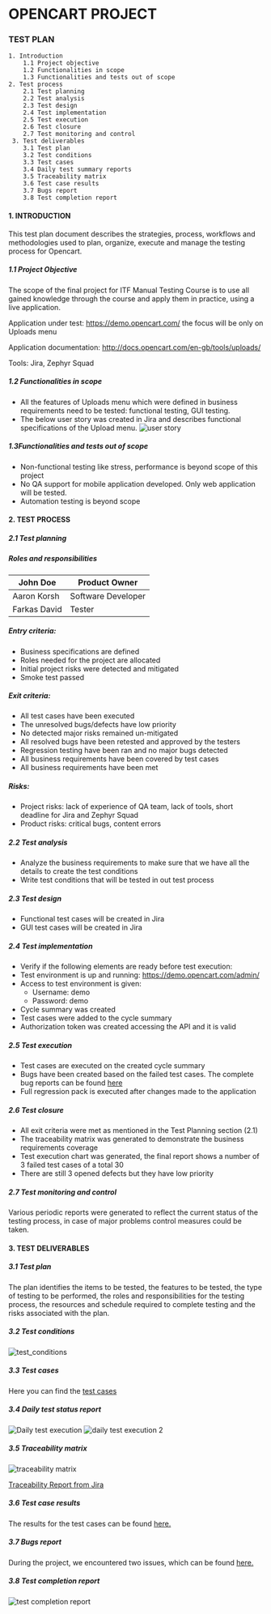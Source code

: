 # OPENCART PROJECT
### TEST PLAN

    1. Introduction
        1.1 Project objective
        1.2 Functionalities in scope
        1.3 Functionalities and tests out of scope
    2. Test process
        2.1 Test planning
        2.2 Test analysis
        2.3 Test design
        2.4 Test implementation
        2.5 Test execution
        2.6 Test closure
        2.7 Test monitoring and control
     3. Test deliverables
        3.1 Test plan
        3.2 Test conditions
        3.3 Test cases
        3.4 Daily test summary reports
        3.5 Traceability matrix
        3.6 Test case results
        3.7 Bugs report
        3.8 Test completion report

#### 1. INTRODUCTION
This test plan document describes the strategies, process, workflows and methodologies used to plan, organize, execute and manage the testing process for Opencart.
##### 1.1 Project Objective
The scope of the final project for ITF Manual Testing Course is to use all gained knowledge through the course and apply them in practice, using a live application.

Application under test: https://demo.opencart.com/  the focus will be only on Uploads menu

Application documentation: http://docs.opencart.com/en-gb/tools/uploads/

Tools: Jira, Zephyr Squad 
##### 1.2 Functionalities in scope
- All the features of Uploads menu which were defined in business requirements need to be tested: functional testing, GUI testing.  
- The below user story was created in Jira and describes functional specifications of the Upload menu.
![user story](https://github.com/farkas1david/Final-project-OC/assets/132594193/4fcc7458-6d1b-4330-bae9-02958943077d)


##### 1.3Functionalities and tests out of scope
- Non-functional testing like stress, performance is beyond scope of this project 
- No QA support for mobile application developed. Only web application will be tested. 
- Automation testing is beyond scope

#### 2. TEST PROCESS
##### 2.1 Test planning
##### Roles and responsibilities
| John Doe | Product Owner |
|---|---|
| Aaron Korsh | Software Developer |
| Farkas David | Tester |

##### Entry criteria:
- Business specifications are defined 
- Roles needed for the project are allocated 
- Initial project risks were detected and mitigated 
- Smoke test passed

##### Exit criteria:
- All test cases have been executed 
- The unresolved bugs/defects have low priority 
- No detected major risks remained un-mitigated 
- All resolved bugs have been retested and approved by the testers
- Regression testing have been ran and no major bugs detected  
- All business requirements have been covered by test cases 
- All business requirements have been met 

##### Risks:
- Project risks: lack of experience of QA team, lack of tools, short deadline for Jira and Zephyr Squad
- Product risks: critical bugs, content errors

##### 2.2 Test analysis 
- Analyze the business requirements to make sure that we have all the details to create the test conditions 
- Write test conditions that will be tested in out test process 

##### 2.3 Test design
- Functional test cases will be created in Jira 
- GUI test cases will be created in Jira 

##### 2.4 Test implementation
- Verify if the following elements are ready before test execution:
- Test environment is up and running: https://demo.opencart.com/admin/
- Access to test environment is given: 
    - Username: demo
    - Password: demo
- Cycle summary was created 
- Test cases were added to the cycle summary 
- Authorization token was created accessing the API and it is valid 

##### 2.5 Test execution
- Test cases are executed on the created cycle summary 
- Bugs have been created based on the failed test cases. The complete bug reports can be found [here](https://github.com/farkas1david/Final-project-OC/blob/main/bug-reports.md) 
- Full regression pack is executed after changes made to the application

##### 2.6 Test closure
- All exit criteria were met as mentioned in the Test Planning section (2.1)
- The traceability matrix was generated to demonstrate the business requirements coverage
- Test execution chart was generated, the final report shows a number of 3 failed test cases of a total 30
- There are still 3 opened defects but they have low priority

##### 2.7 Test monitoring and control
Various periodic reports were generated to reflect the current status of the testing process, in case of major problems control measures could be taken.

#### 3. TEST DELIVERABLES

##### 3.1 Test plan
The plan identifies the items to be tested, the features to be tested, the type of testing to be performed, the roles and responsibilities for the testing process, the resources and schedule required to complete testing and the risks associated with the plan.

##### 3.2 Test conditions
![test_conditions](https://github.com/farkas1david/Final-project-OC/assets/132594193/3561417e-05b9-4f3f-8a80-13c0a6933949)


##### 3.3 Test cases
Here you can find the [test cases](https://github.com/farkas1david/Final-project-OC/files/13253212/ZFJ-issue-export-11-03-2023-272134bffffcccf-0001.xlsx)


##### 3.4 Daily test status report
![Daily test execution](https://github.com/farkas1david/Final-project-OC/assets/132594193/488bdb3d-c0a7-4475-b782-a5cb2d40fe12)
![daily test execution 2](https://github.com/farkas1david/Final-project-OC/assets/132594193/770a9f51-77a1-446a-a54b-cb506be0aabb)

##### 3.5 Traceability matrix
![traceability matrix](https://github.com/farkas1david/Final-project-OC/assets/132594193/2c59a1bb-13f0-44e5-9bf6-5eb5b68444fb)

[Traceability Report from Jira](https://github.com/farkas1david/Final-project-OC/files/13120445/Traceability.Report.Recursive.Jira.pdf)

##### 3.6 Test case results
The results for the test cases can be found [here.](https://github.com/farkas1david/Final-project-OC/files/13120447/test.cases.and.results.pdf)

##### 3.7 Bugs report
During the project, we encountered two issues, which can be found [here.](https://github.com/farkas1david/Final-project-OC/files/13120463/bug.report.pdf)

##### 3.8 Test completion report
![test completion report](https://github.com/farkas1david/Final-project-OC/assets/132594193/815c9b79-564f-481d-aece-d20115a99de6)

